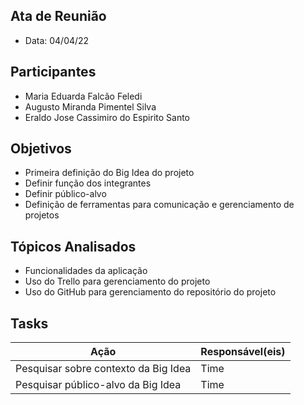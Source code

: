 ## Ata de Reunião
* Data: 04/04/22
## Participantes
  * Maria Eduarda Falcão Feledi
  * Augusto Miranda Pimentel Silva
  * Eraldo Jose Cassimiro do Espirito Santo
## Objetivos
* Primeira definição do Big Idea do projeto
* Definir função dos integrantes
* Definir público-alvo
* Definição de ferramentas para comunicação e gerenciamento de projetos
## Tópicos Analisados
* Funcionalidades da aplicação
* Uso do Trello para gerenciamento do projeto
* Uso do GitHub para gerenciamento do repositório do projeto
## Tasks
| Ação | Responsável(eis) |
|----------|----------|
| Pesquisar sobre contexto da Big Idea           | Time     |
| Pesquisar público-alvo da Big Idea          | Time     |
